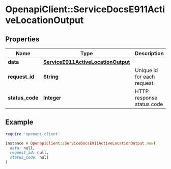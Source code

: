 # OpenapiClient::ServiceDocsE911ActiveLocationOutput

## Properties

| Name | Type | Description | Notes |
| ---- | ---- | ----------- | ----- |
| **data** | [**ServiceE911ActiveLocationOutput**](ServiceE911ActiveLocationOutput.md) |  | [optional] |
| **request_id** | **String** | Unique id for each request | [optional] |
| **status_code** | **Integer** | HTTP response status code | [optional] |

## Example

```ruby
require 'openapi_client'

instance = OpenapiClient::ServiceDocsE911ActiveLocationOutput.new(
  data: null,
  request_id: null,
  status_code: null
)
```

